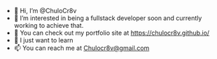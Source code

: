 - 👋 Hi, I’m @ChuloCr8v
- 👀 I’m interested in being a fullstack developer soon and currently working to achieve that.
- 🌱 You can check out my portfolio site at https://chulocr8v.github.io/
- 💞️ I just want to learn 
- 📫 You can reach me at Chulocr8v@gmail.com
<!---
ChuloCr8v/ChuloCr8v is a ✨ special ✨ repository because its `README.md` (this file) appears on your GitHub profile.
You can click the Preview link to take a look at your changes.
--->
